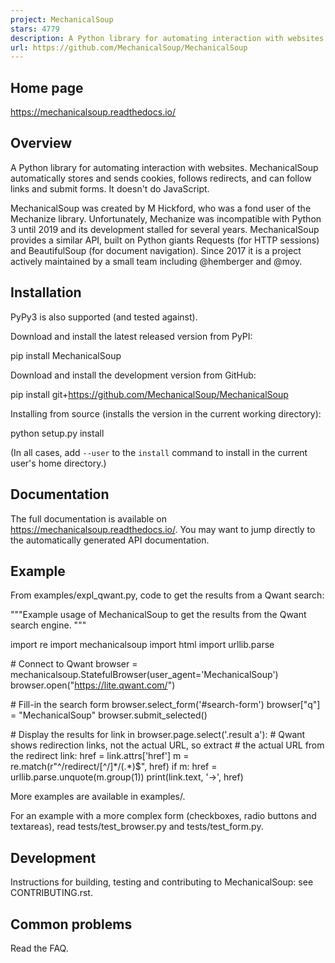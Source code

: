 ```yaml
---
project: MechanicalSoup
stars: 4779
description: A Python library for automating interaction with websites.
url: https://github.com/MechanicalSoup/MechanicalSoup
---
```


Home page
---------

https://mechanicalsoup.readthedocs.io/

Overview
--------

A Python library for automating interaction with websites. MechanicalSoup automatically stores and sends cookies, follows redirects, and can follow links and submit forms. It doesn't do JavaScript.

MechanicalSoup was created by M Hickford, who was a fond user of the Mechanize library. Unfortunately, Mechanize was incompatible with Python 3 until 2019 and its development stalled for several years. MechanicalSoup provides a similar API, built on Python giants Requests (for HTTP sessions) and BeautifulSoup (for document navigation). Since 2017 it is a project actively maintained by a small team including @hemberger and @moy.

Installation
------------

PyPy3 is also supported (and tested against).

Download and install the latest released version from PyPI:

pip install MechanicalSoup

Download and install the development version from GitHub:

pip install git+https://github.com/MechanicalSoup/MechanicalSoup

Installing from source (installs the version in the current working directory):

python setup.py install

(In all cases, add `--user` to the `install` command to install in the current user's home directory.)

Documentation
-------------

The full documentation is available on https://mechanicalsoup.readthedocs.io/. You may want to jump directly to the automatically generated API documentation.

Example
-------

From examples/expl\_qwant.py, code to get the results from a Qwant search:

"""Example usage of MechanicalSoup to get the results from the Qwant
search engine.
"""

import re
import mechanicalsoup
import html
import urllib.parse

\# Connect to Qwant
browser \= mechanicalsoup.StatefulBrowser(user\_agent\='MechanicalSoup')
browser.open("https://lite.qwant.com/")

\# Fill-in the search form
browser.select\_form('#search-form')
browser\["q"\] \= "MechanicalSoup"
browser.submit\_selected()

\# Display the results
for link in browser.page.select('.result a'):
    \# Qwant shows redirection links, not the actual URL, so extract
    \# the actual URL from the redirect link:
    href \= link.attrs\['href'\]
    m \= re.match(r"^/redirect/\[^/\]\*/(.\*)$", href)
    if m:
        href \= urllib.parse.unquote(m.group(1))
    print(link.text, '->', href)

More examples are available in examples/.

For an example with a more complex form (checkboxes, radio buttons and textareas), read tests/test\_browser.py and tests/test\_form.py.

Development
-----------

Instructions for building, testing and contributing to MechanicalSoup: see CONTRIBUTING.rst.

Common problems
---------------

Read the FAQ.
